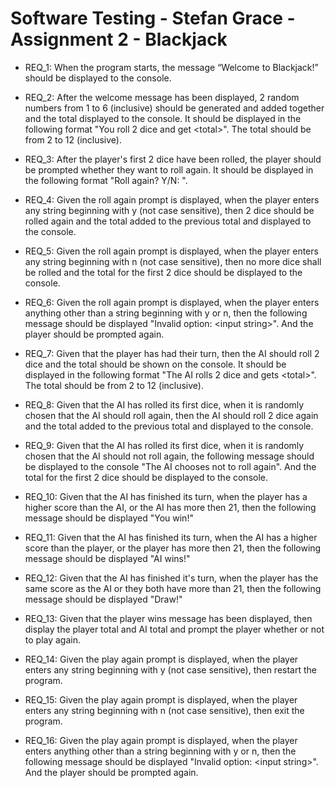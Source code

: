 # Software Testing - Stefan Grace - Assignment 2 - Blackjack

* REQ_1: When the program starts, the message “Welcome to Blackjack!” should be displayed to the console. 

* REQ_2: After the welcome message has been displayed, 2 random numbers from 1 to 6 (inclusive) should be generated and added together and the total displayed to the console.  It should be displayed in the following format "You roll 2 dice and get \<total>". The total should be from 2 to 12 (inclusive).

* REQ_3: After the player's first 2 dice have been rolled, the player should be prompted whether they want to roll again. It should be displayed in the following format "Roll again? Y/N: ".

* REQ_4: Given the roll again prompt is displayed, when the player enters any string beginning with y (not case sensitive), then 2 dice should be rolled again and the total added to the previous total and displayed to the console.

* REQ_5: Given the roll again prompt is displayed, when the player enters any string beginning with n (not case sensitive), then no more dice shall be rolled and the total for the first 2 dice should be displayed to the console.

* REQ_6: Given the roll again prompt is displayed, when the player enters anything other than a string beginning with y or n, then the following message should be displayed "Invalid option: \<input string>". And the player should be prompted again.

* REQ_7: Given that the player has had their turn, then the AI should roll 2 dice and the total should be shown on the console. It should be displayed in the following format "The AI rolls 2 dice and gets \<total>". The total should be from 2 to 12 (inclusive).

* REQ_8: Given that the AI has rolled its first dice, when it is randomly chosen that the AI should roll again, then the AI should roll 2 dice again and the total added to the previous total and displayed to the console.

* REQ_9: Given that the AI has rolled its first dice, when it is randomly chosen that the AI should not roll again, the following message should be displayed to the console "The AI chooses not to roll again". And the total for the first 2 dice should be displayed to the console.

* REQ_10: Given that the AI has finished its turn, when the player has a higher score than the AI, or the AI has more then 21, then the following message should be displayed "You win!"

* REQ_11: Given that the AI has finished its turn, when the AI has a higher score than the player, or the player has more then 21, then the following message should be displayed "AI wins!"

* REQ_12: Given that the AI has finished it's turn, when the player has the same score as the AI or they both have more than 21, then the following message should be displayed "Draw!"

* REQ_13: Given that the player wins message has been displayed, then display the player total and AI total and prompt the player whether or not to play again.

* REQ_14: Given the play again prompt is displayed, when the player enters any string beginning with y (not case sensitive), then restart the program.

* REQ_15: Given the play again prompt is displayed, when the player enters any string beginning with n (not case sensitive), then exit the program.

* REQ_16: Given the play again prompt is displayed, when the player enters anything other than a string beginning with y or n, then the following message should be displayed "Invalid option: \<input string>". And the player should be prompted again.

